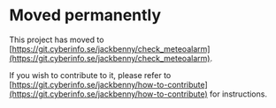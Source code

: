 # Moved permanently

This project has moved to [https://git.cyberinfo.se/jackbenny/check_meteoalarm](https://git.cyberinfo.se/jackbenny/check_meteoalarm).

If you wish to contribute to it, please refer to [https://git.cyberinfo.se/jackbenny/how-to-contribute](https://git.cyberinfo.se/jackbenny/how-to-contribute) for instructions.
